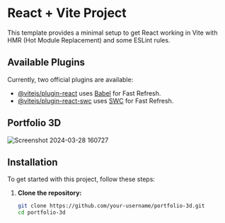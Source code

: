 # React + Vite Project

This template provides a minimal setup to get React working in Vite with HMR (Hot Module Replacement) and some ESLint rules.

## Available Plugins

Currently, two official plugins are available:

- [@vitejs/plugin-react](https://github.com/vitejs/vite-plugin-react/blob/main/packages/plugin-react/README.md) uses [Babel](https://babeljs.io/) for Fast Refresh.
- [@vitejs/plugin-react-swc](https://github.com/vitejs/vite-plugin-react-swc) uses [SWC](https://swc.rs/) for Fast Refresh.

## Portfolio 3D

![Screenshot 2024-03-28 160727](https://github.com/DhruvTyagi18/portfolio-3d/assets/92265404/287aa1f7-4590-4e2b-8b9a-08636efb63f4)

## Installation

To get started with this project, follow these steps:

1. **Clone the repository:**

   ```bash
   git clone https://github.com/your-username/portfolio-3d.git
   cd portfolio-3d

